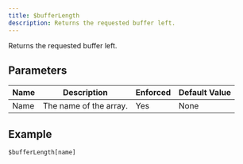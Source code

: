 ```yaml
---
title: $bufferLength
description: Returns the requested buffer left.
---
```


Returns the requested buffer left.
## Parameters
| Name |      Description       | Enforced | Default Value |
|------|------------------------|----------|---------------|
| Name | The name of the array. | Yes      | None          |
## Example
```eats
$bufferLength[name]
```
